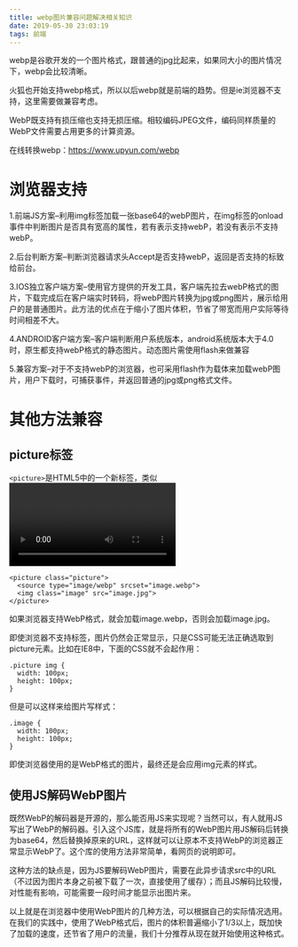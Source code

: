 ```yaml
---
title: webp图片兼容问题解决相关知识
date: 2019-05-30 23:03:19
tags: 前端
---
```


webp是谷歌开发的一个图片格式，跟普通的jpg比起来，如果同大小的图片情况下，webp会比较清晰。

火狐也开始支持webp格式，所以以后webp就是前端的趋势。但是ie浏览器不支持，这里需要做兼容考虑。

WebP既支持有损压缩也支持无损压缩。相较编码JPEG文件，编码同样质量的WebP文件需要占用更多的计算资源。

在线转换webp：https://www.upyun.com/webp


# 浏览器支持

1.前端JS方案–利用img标签加载一张base64的webP图片，在img标签的onload事件中判断图片是否具有宽高的属性，若有表示支持webP，若没有表示不支持webP。

2.后台判断方案–判断浏览器请求头Accept是否支持webP，返回是否支持的标致给前台。

3.IOS独立客户端方案–使用官方提供的开发工具，客户端先拉去webP格式的图片，下载完成后在客户端实时转码，将webP图片转换为jpg或png图片，展示给用户的是普通图片。此方法的优点在于缩小了图片体积，节省了带宽而用户实际等待时间相差不大。

4.ANDROID客户端方案–客户端判断用户系统版本，android系统版本大于4.0时，原生都支持webP格式的静态图片。动态图片需使用flash来做兼容

5.兼容方案–对于不支持webP的浏览器，也可采用flash作为载体来加载webP图片，用户下载时，可捕获事件，并返回普通的jpg或png格式文件。

# 其他方法兼容

<!--more-->
##  picture标签

`<picture>`是HTML5中的一个新标签，类似<video>它也可以指定多个格式的资源，由浏览器选择自己支持的格式进行加载。

```
<picture class="picture">
  <source type="image/webp" srcset="image.webp">
  <img class="image" src="image.jpg">
</picture>
```
如果浏览器支持WebP格式，就会加载image.webp，否则会加载image.jpg。

即使浏览器不支持<picture>标签，图片仍然会正常显示，只是CSS可能无法正确选取到picture元素。比如在IE8中，下面的CSS就不会起作用：

```
.picture img {
  width: 100px;
  height: 100px;
}
```
但是可以这样来给图片写样式：
```
.image {
  width: 100px;
  height: 100px;
}
```
即使浏览器使用的是WebP格式的图片，最终还是会应用img元素的样式。

## 使用JS解码WebP图片

既然WebP的解码器是开源的，那么能否用JS来实现呢？当然可以，有人就用JS写出了WebP的解码器。引入这个JS库，就是将所有的WebP图片用JS解码后转换为base64，然后替换掉原来的URL，这样就可以让原本不支持WebP的浏览器正常显示WebP了。这个库的使用方法非常简单，看网页的说明即可。

这种方法的缺点是，因为JS要解码WebP图片，需要在此异步请求src中的URL（不过因为图片本身之前被下载了一次，直接使用了缓存）；而且JS解码比较慢，对性能有影响，可能需要一段时间才能显示出图片来。

以上就是在浏览器中使用WebP图片的几种方法，可以根据自己的实际情况选用。在我们的实践中，使用了WebP格式后，图片的体积普遍缩小了1/3以上，既加快了加载的速度，还节省了用户的流量，我们十分推荐从现在就开始使用这种格式。